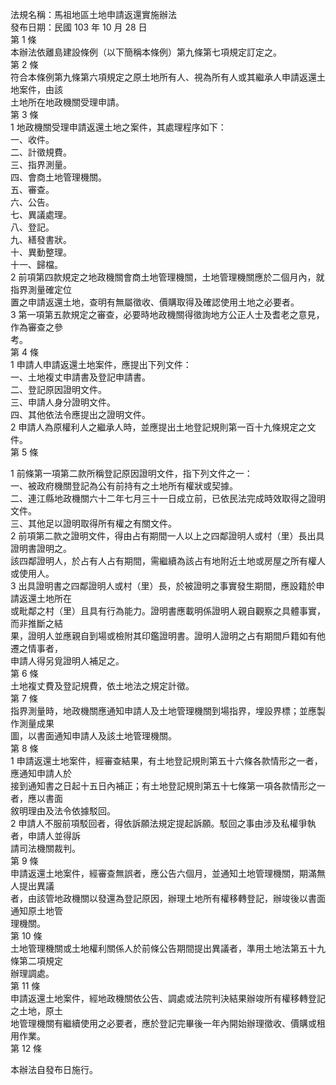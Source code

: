 法規名稱：馬祖地區土地申請返還實施辦法  
發布日期：民國 103 年 10 月 28 日  
第 1 條  
本辦法依離島建設條例（以下簡稱本條例）第九條第七項規定訂定之。  
第 2 條  
符合本條例第九條第六項規定之原土地所有人、視為所有人或其繼承人申請返還土地案件，由該  
土地所在地政機關受理申請。  
第 3 條  
1 地政機關受理申請返還土地之案件，其處理程序如下：  
一、收件。  
二、計徵規費。  
三、指界測量。  
四、會商土地管理機關。  
五、審查。  
六、公告。  
七、異議處理。  
八、登記。  
九、繕發書狀。  
十、異動整理。  
十一、歸檔。  
2 前項第四款規定之地政機關會商土地管理機關，土地管理機關應於二個月內，就指界測量確定位  
置之申請返還土地，查明有無屬徵收、價購取得及確認使用土地之必要者。  
3 第一項第五款規定之審查，必要時地政機關得徵詢地方公正人士及耆老之意見，作為審查之參  
考。  
第 4 條  
1 申請人申請返還土地案件，應提出下列文件：  
一、土地複丈申請書及登記申請書。  
二、登記原因證明文件。  
三、申請人身分證明文件。  
四、其他依法令應提出之證明文件。  
2 申請人為原權利人之繼承人時，並應提出土地登記規則第一百十九條規定之文件。  
第 5 條  


1 前條第一項第二款所稱登記原因證明文件，指下列文件之一：  
一、被政府機關登記為公有前持有之土地所有權狀或契據。  
二、連江縣地政機關六十二年七月三十一日成立前，已依民法完成時效取得之證明文件。  
三、其他足以證明取得所有權之有關文件。  
2 前項第二款之證明文件，得由占有期間一人以上之四鄰證明人或村（里）長出具證明書證明之。  
該四鄰證明人，於占有人占有期間，需繼續為該占有地附近土地或房屋之所有權人或使用人。  
3 出具證明書之四鄰證明人或村（里）長，於被證明之事實發生期間，應設籍於申請返還土地所在  
或毗鄰之村（里）且具有行為能力。證明書應載明係證明人親自觀察之具體事實，而非推斷之結  
果，證明人並應親自到場或檢附其印鑑證明書。證明人證明之占有期間戶籍如有他遷之情事者，  
申請人得另覓證明人補足之。  
第 6 條  
土地複丈費及登記規費，依土地法之規定計徵。  
第 7 條  
指界測量時，地政機關應通知申請人及土地管理機關到場指界，埋設界標；並應製作測量成果  
圖，以書面通知申請人及該土地管理機關。  
第 8 條  
1 申請返還土地案件，經審查結果，有土地登記規則第五十六條各款情形之一者，應通知申請人於  
接到通知書之日起十五日內補正；有土地登記規則第五十七條第一項各款情形之一者，應以書面  
敘明理由及法令依據駁回。  
2 申請人不服前項駁回者，得依訴願法規定提起訴願。駁回之事由涉及私權爭執者，申請人並得訴  
請司法機關裁判。  
第 9 條  
申請返還土地案件，經審查無誤者，應公告六個月，並通知土地管理機關，期滿無人提出異議  
者，由該管地政機關以發還為登記原因，辦理土地所有權移轉登記，辦竣後以書面通知原土地管  
理機關。  
第 10 條  
土地管理機關或土地權利關係人於前條公告期間提出異議者，準用土地法第五十九條第二項規定  
辦理調處。  
第 11 條  
申請返還土地案件，經地政機關依公告、調處或法院判決結果辦竣所有權移轉登記之土地，原土  
地管理機關有繼續使用之必要者，應於登記完畢後一年內開始辦理徵收、價購或租用作業。  
第 12 條  


本辦法自發布日施行。  


